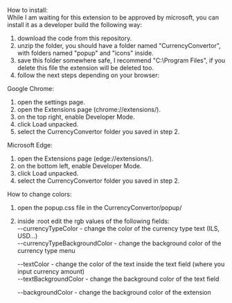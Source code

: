 How to install:  
While I am waiting for this extension to be approved by microsoft, you can install it as a developer build the following way:  
  
1. download the code from this repository.
2. unzip the folder, you should have a folder named "CurrencyConvertor", with folders named "popup" and "icons" inside.
3. save this folder somewhere safe, I recommend "C:\Program Files", if you delete this file the extension will be deleted too.
4. follow the next steps depending on your browser:
  
Google Chrome:  
1. open the settings page.
2. open the Extensions page (chrome://extensions/).
3. on the top right, enable Developer Mode.
4. click Load unpacked.
5. select the CurrencyConvertor folder you saved in step 2.
  
Microsoft Edge:  
1. open the Extensions page (edge://extensions/).
2. on the bottom left, enable Developer Mode.
3. click Load unpacked.
4. select the CurrencyConvertor folder you saved in step 2.  
  

How to change colors:  
1. open the popup.css file in the CurrencyConvertor/popup/  
2. inside :root edit the rgb values of the following fields:  
    --currencyTypeColor - change the color of the currency type text (ILS, USD...)  
    --currencyTypeBackgroundColor - change the background color of the currency type menu  

    --textColor - change the color of the text inside the text field (where you input currency amount)  
    --textBackgroundColor - change the background color of the text field  

    --backgroundColor - change the background color of the extension  